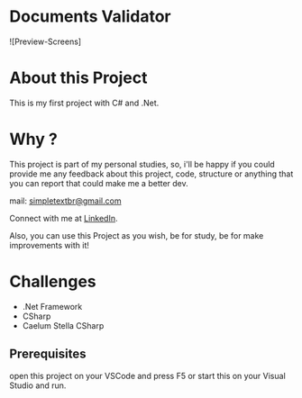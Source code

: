 # Documents Validator

![Preview-Screens]

# About this Project

This is my first project with C# and .Net.

# Why ?

This project is part of my personal studies, so, i'll be happy if you could provide me any feedback about this project, code, structure or anything that you can report that could make me a better dev.

mail: simpletextbr@gmail.com

Connect with me at [LinkedIn](https://www.linkedin.com/in/wesley-pra%C3%A7a-908bb1a9/).

Also, you can use this Project as you wish, be for study, be for make improvements with it!

# Challenges

 - .Net Framework
 - CSharp
 - Caelum Stella CSharp

 ## Prerequisites

 open this project on your VSCode and press F5 or start this on your Visual Studio and run.


